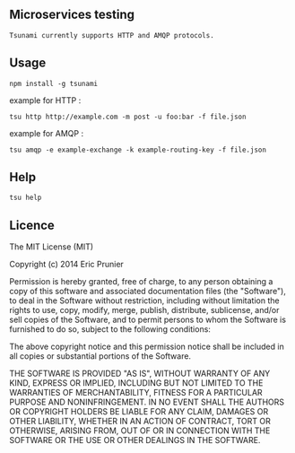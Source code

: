 ## Microservices testing

	Tsunami currently supports HTTP and AMQP protocols.

## Usage

	npm install -g tsunami

example for HTTP :

	tsu http http://example.com -m post -u foo:bar -f file.json

example for AMQP :

	tsu amqp -e example-exchange -k example-routing-key -f file.json

## Help

	tsu help

## Licence

The MIT License (MIT)

Copyright (c) 2014 Eric Prunier

Permission is hereby granted, free of charge, to any person obtaining a copy
of this software and associated documentation files (the "Software"), to deal
in the Software without restriction, including without limitation the rights
to use, copy, modify, merge, publish, distribute, sublicense, and/or sell
copies of the Software, and to permit persons to whom the Software is
furnished to do so, subject to the following conditions:

The above copyright notice and this permission notice shall be included in all
copies or substantial portions of the Software.

THE SOFTWARE IS PROVIDED "AS IS", WITHOUT WARRANTY OF ANY KIND, EXPRESS OR
IMPLIED, INCLUDING BUT NOT LIMITED TO THE WARRANTIES OF MERCHANTABILITY,
FITNESS FOR A PARTICULAR PURPOSE AND NONINFRINGEMENT. IN NO EVENT SHALL THE
AUTHORS OR COPYRIGHT HOLDERS BE LIABLE FOR ANY CLAIM, DAMAGES OR OTHER
LIABILITY, WHETHER IN AN ACTION OF CONTRACT, TORT OR OTHERWISE, ARISING FROM,
OUT OF OR IN CONNECTION WITH THE SOFTWARE OR THE USE OR OTHER DEALINGS IN THE
SOFTWARE.
